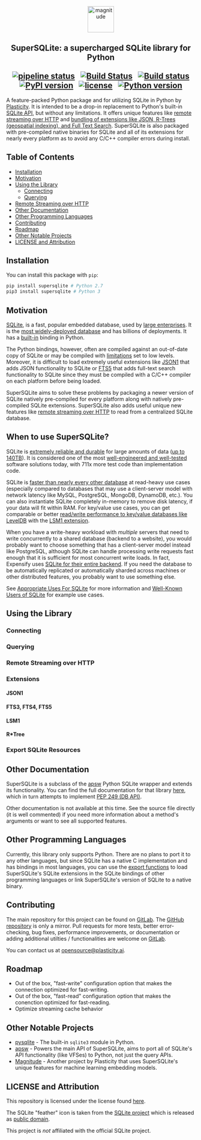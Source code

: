 <div align="center"><img src="https://gitlab.com/Plasticity/magnitude/raw/master/images/SuperSQLite.png" alt="magnitude" height="70"></div>

## <div align="center">SuperSQLite: a supercharged SQLite library for Python<br /><br />[![pipeline status](https://gitlab.com/Plasticity/supersqlite/badges/master/pipeline.svg)](https://gitlab.com/Plasticity/supersqlite/commits/master)&nbsp;&nbsp;&nbsp;[![Build Status](https://travis-ci.org/plasticityai/supersqlite.svg?branch=master)](https://travis-ci.org/plasticityai/supersqlite)&nbsp;&nbsp;&nbsp;[![Build status](https://ci.appveyor.com/api/projects/status/72lwh2g7a9ddbnt2/branch/master?svg=true)](https://ci.appveyor.com/project/plasticity-admin/supersqlite/branch/master)<br/>[![PyPI version](https://badge.fury.io/py/supersqlite.svg)](https://pypi.python.org/pypi/supersqlite/)&nbsp;&nbsp;&nbsp;[![license](https://img.shields.io/github/license/mashape/apistatus.svg?maxAge=2592000)](https://gitlab.com/Plasticity/supersqlite/blob/master/LICENSE.txt)&nbsp;&nbsp;&nbsp;[![Python version](https://img.shields.io/pypi/pyversions/supersqlite.svg)](https://pypi.python.org/pypi/supersqlite/)</div>
A feature-packed Python package and for utilizing SQLite in Python by [Plasticity](https://www.plasticity.ai/). It is intended to be a drop-in replacement to Python's built-in [SQLite API](https://docs.python.org/3/library/sqlite3.html), but without any limitations. It offers unique features like [remote streaming over HTTP](#remote-streaming-over-http) and [bundling of extensions like JSON, R-Trees (geospatial indexing), and Full Text Search](#extensions). SuperSQLite is also packaged with pre-compiled native binaries for SQLite and all of its extensions for nearly every platform as to avoid any C/C++ compiler errors during install.

## Table of Contents
- [Installation](#installation)
- [Motivation](#motivation)
- [Using the Library](#using-the-library)
    * [Connecting](#connecting)
    * [Querying](#querying)
- [Remote Streaming over HTTP](#remote-streaming-over-http)
- [Other Documentation](#other-documentation)
- [Other Programming Languages](#other-programming-languages)
- [Contributing](#contributing)
- [Roadmap](#roadmap)
- [Other Notable Projects](#other-notable-projects)
- [LICENSE and Attribution](#license-and-attribution)

## Installation
You can install this package with `pip`:
```python
pip install supersqlite # Python 2.7
pip3 install supersqlite # Python 3
```

## Motivation
[SQLite](http://www.sqlite.org), is a fast, popular embedded database, used by [large enterprises](https://www.sqlite.org/famous.html). It is the [most widely-deployed database](https://www.sqlite.org/mostdeployed.html) and has billions of deployments. It has a [built-in](https://docs.python.org/3/library/sqlite3.html) binding in Python.

The Python bindings, however, often are compiled against an out-of-date copy of SQLite or may be compiled with [limitations](https://www.sqlite.org/limits.html) set to low levels. Moreover, it is difficult to load extremely useful extensions like [JSON1](https://www.sqlite.org/json1.html) that adds JSON functionality to SQLite or [FTS5](https://www.sqlite.org/fts5.html) that adds full-text search functionality to SQLite since they must be compiled with a C/C++ compiler on each platform before being loaded.

SuperSQLite aims to solve these problems by packaging a newer version of SQLite natively pre-compiled for every platform along with natively pre-compiled SQLite extensions. SuperSQLite also adds useful unique new features like [remote streaming over HTTP](#remote-streaming-over-http) to read from a centralized SQLite database.

## When to use SuperSQLite?

SQLite is [extremely reliable and durable](https://www.sqlite.org/hirely.html) for large amounts of data ([up to 140TB](https://www.sqlite.org/limits.html)). It is considered one of the most [well-engineered and well-tested](https://www.sqlite.org/testing.html) software solutions today, with 711x more test code than implementation code. 

SQLite is [faster than nearly every other database](https://www.sqlite.org/speed.html) at read-heavy use cases (especially compared to databases that may use a client-server model with network latency like MySQL, PostgreSQL, MongoDB, DynamoDB, etc.). You can also instantiate SQLite completely in-memory to remove disk latency, if your data will fit within RAM. For key/value use cases, you can get comparable or better [read/write performance to key/value databases like LevelDB](https://sqlite.org/src4/doc/trunk/www/lsmperf.wiki) with the [LSM1 extension](#extensions).

When you have a write-heavy workload with *multiple* servers that need to write concurrently to a shared database (backend to a website), you would probably want to choose something that has a client-server model instead like PostgreSQL, although SQLite can handle processing write requests fast enough that it is sufficient for most concurrent write loads. In fact, Expensify uses [SQLite for their entire backend](https://blog.expensify.com/2018/01/08/scaling-sqlite-to-4m-qps-on-a-single-server/). If you need the database to be automatically replicated or automatically sharded across machines or other distributed features, you probably want to use something else.

See [Appropriate Uses For SQLite](https://www.sqlite.org/whentouse.html) for more information and [Well-Known Users of SQLite](https://www.sqlite.org/famous.html) for example use cases.

## Using the Library

### Connecting

### Querying

### Remote Streaming over HTTP

### Extensions
#### JSON1
#### FTS3, FTS4, FTS5
#### LSM1
#### R\*Tree


### Export SQLite Resources

## Other Documentation
SuperSQLite is a subclass of the [apsw](https://github.com/rogerbinns/apsw) Python SQLite wrapper and extends its functionality. You can find the full documentation for that library [here](https://rogerbinns.github.io/apsw/), which in turn attempts to implement [PEP 249 (DB API)](https://www.python.org/dev/peps/pep-0249/).

Other documentation is not available at this time. See the source file directly (it is well commented) if you need more information about a method's arguments or want to see all supported features.

## Other Programming Languages
Currently, this library only supports Python. There are no plans to port it to any other languages, but since SQLite has a native C implementation and has bindings in most languages, you can use the [export functions](#export-sqlite-resources) to load SuperSQLite's SQLite extensions in the SQLite bindings of other programming languages or link SuperSQLite's version of SQLite to a native binary.

## Contributing
The main repository for this project can be found on [GitLab](https://gitlab.com/Plasticity/supersqlite). The [GitHub repository](https://github.com/plasticityai/supersqlite) is only a mirror. Pull requests for more tests, better error-checking, bug fixes, performance improvements, or documentation or adding additional utilties / functionalities are welcome on [GitLab](https://gitlab.com/Plasticity/supersqlite).

You can contact us at [opensource@plasticity.ai](mailto:opensource@plasticity.ai).

## Roadmap

* Out of the box, "fast-write" configuration option that makes the connection optimized for fast-writing.
* Out of the box, "fast-read" configuration option that makes the conenction optimized for
fast-reading.
* Optimize streaming cache behavior

## Other Notable Projects
* [pysqlite](https://github.com/ghaering/pysqlite) - The built-in `sqlite3` module in Python.
* [apsw](https://github.com/rogerbinns/apsw) - Powers the main API of SuperSQLite, aims to port all of SQLite's API functionality (like VFSes) to Python, not just the query APIs.
* [Magnitude](https://github.com/plasticityai/magnitude/) - Another project by Plasticity that uses SuperSQLite's unique features for machine learning embedding models.


## LICENSE and Attribution

This repository is licensed under the license found [here](LICENSE.txt).

The SQLite "feather" icon is taken from the [SQLite project](https://www.sqlite.org) which is released as [public domain](https://www.sqlite.org/copyright.html).

This project is *not* affiliated with the official SQLite project.
